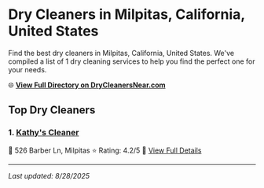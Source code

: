 # Dry Cleaners in Milpitas, California, United States

Find the best dry cleaners in Milpitas, California, United States. We've compiled a list of 1 dry cleaning services to help you find the perfect one for your needs.

🌐 **[View Full Directory on DryCleanersNear.com](https://drycleanersnear.com/city/US/California/Milpitas)**

## Top Dry Cleaners

### 1. [Kathy's Cleaner](https://drycleanersnear.com/dryCleaner/689d4330756b71cad101ed88/kathy-s-cleaner)
📍 526 Barber Ln, Milpitas
⭐ Rating: 4.2/5
🔗 [View Full Details](https://drycleanersnear.com/dryCleaner/689d4330756b71cad101ed88/kathy-s-cleaner)


---

*Last updated: 8/28/2025*
